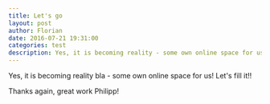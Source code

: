 ```yaml
---
title: Let's go
layout: post
author: Florian
date: 2016-07-21 19:31:00
categories: test
description: Yes, it is becoming reality - some own online space for us! Let's fill it!!
---
```


Yes, it is becoming reality bla - some own online space for us! Let's fill it!!

Thanks again, great work Philipp!
